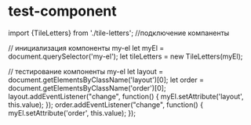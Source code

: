# test-component

import {TileLetters} from './tile-letters'; //подключение компаненты


// инициализация компоненты my-el
let myEl = document.querySelector('my-el');
let tileLetters = new TileLetters(myEl);

// тестирование компоненты my-el
let layout = document.getElementsByClassName('layout')[0];
let order = document.getElementsByClassName('order')[0];
layout.addEventListener("change", function() {
   myEl.setAttribute('layout', this.value);
});
order.addEventListener("change", function() {
   myEl.setAttribute('order', this.value);
});
